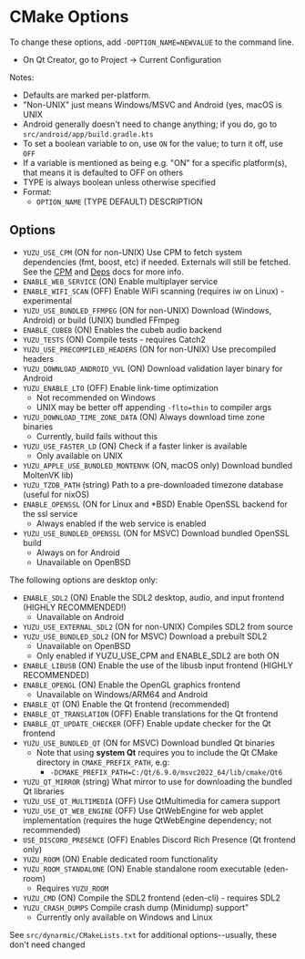 # CMake Options

To change these options, add `-DOPTION_NAME=NEWVALUE` to the command line.

- On Qt Creator, go to Project -> Current Configuration

Notes:
- Defaults are marked per-platform.
- "Non-UNIX" just means Windows/MSVC and Android (yes, macOS is UNIX
- Android generally doesn't need to change anything; if you do, go to `src/android/app/build.gradle.kts`
- To set a boolean variable to on, use `ON` for the value; to turn it off, use `OFF`
- If a variable is mentioned as being e.g. "ON" for a specific platform(s), that means it is defaulted to OFF on others
- TYPE is always boolean unless otherwise specified
- Format:
  * `OPTION_NAME` (TYPE DEFAULT) DESCRIPTION

## Options

- `YUZU_USE_CPM` (ON for non-UNIX) Use CPM to fetch system dependencies (fmt, boost, etc) if needed. Externals will still be fetched. See the [CPM](CPM.md) and [Deps](Deps.md) docs for more info.
- `ENABLE_WEB_SERVICE` (ON) Enable multiplayer service
- `ENABLE_WIFI_SCAN` (OFF) Enable WiFi scanning (requires iw on Linux) - experimental
- `YUZU_USE_BUNDLED_FFMPEG` (ON for non-UNIX) Download (Windows, Android) or build (UNIX) bundled FFmpeg
- `ENABLE_CUBEB` (ON) Enables the cubeb audio backend
- `YUZU_TESTS` (ON) Compile tests - requires Catch2
- `YUZU_USE_PRECOMPILED_HEADERS` (ON for non-UNIX) Use precompiled headers
- `YUZU_DOWNLOAD_ANDROID_VVL` (ON) Download validation layer binary for Android
- `YUZU_ENABLE_LTO` (OFF) Enable link-time optimization
  * Not recommended on Windows
  * UNIX may be better off appending `-flto=thin` to compiler args
- `YUZU_DOWNLOAD_TIME_ZONE_DATA` (ON) Always download time zone binaries
  * Currently, build fails without this
- `YUZU_USE_FASTER_LD` (ON) Check if a faster linker is available
  * Only available on UNIX
- `YUZU_APPLE_USE_BUNDLED_MONTENVK` (ON, macOS only) Download bundled MoltenVK lib)
- `YUZU_TZDB_PATH` (string) Path to a pre-downloaded timezone database (useful for nixOS)
- `ENABLE_OPENSSL` (ON for Linux and *BSD) Enable OpenSSL backend for the ssl service
  * Always enabled if the web service is enabled
- `YUZU_USE_BUNDLED_OPENSSL` (ON for MSVC) Download bundled OpenSSL build
  * Always on for Android
  * Unavailable on OpenBSD

The following options are desktop only:
- `ENABLE_SDL2` (ON) Enable the SDL2 desktop, audio, and input frontend (HIGHLY RECOMMENDED!)
  * Unavailable on Android
- `YUZU_USE_EXTERNAL_SDL2` (ON for non-UNIX) Compiles SDL2 from source
- `YUZU_USE_BUNDLED_SDL2` (ON for MSVC) Download a prebuilt SDL2
  * Unavailable on OpenBSD
  * Only enabled if YUZU_USE_CPM and ENABLE_SDL2 are both ON
- `ENABLE_LIBUSB` (ON) Enable the use of the libusb input frontend (HIGHLY RECOMMENDED)
- `ENABLE_OPENGL` (ON) Enable the OpenGL graphics frontend
  * Unavailable on Windows/ARM64 and Android
- `ENABLE_QT` (ON) Enable the Qt frontend (recommended)
- `ENABLE_QT_TRANSLATION` (OFF) Enable translations for the Qt frontend
- `ENABLE_QT_UPDATE_CHECKER` (OFF) Enable update checker for the Qt frontend
- `YUZU_USE_BUNDLED_QT` (ON for MSVC) Download bundled Qt binaries
  * Note that using **system Qt** requires you to include the Qt CMake directory in `CMAKE_PREFIX_PATH`, e.g:
    * `-DCMAKE_PREFIX_PATH=C:/Qt/6.9.0/msvc2022_64/lib/cmake/Qt6`
- `YUZU_QT_MIRROR` (string) What mirror to use for downloading the bundled Qt libraries
- `YUZU_USE_QT_MULTIMEDIA` (OFF) Use QtMultimedia for camera support
- `YUZU_USE_QT_WEB_ENGINE` (OFF) Use QtWebEngine for web applet implementation (requires the huge QtWebEngine dependency; not recommended)
- `USE_DISCORD_PRESENCE` (OFF) Enables Discord Rich Presence (Qt frontend only)
- `YUZU_ROOM` (ON) Enable dedicated room functionality
- `YUZU_ROOM_STANDALONE` (ON) Enable standalone room executable (eden-room)
  * Requires `YUZU_ROOM`
- `YUZU_CMD` (ON) Compile the SDL2 frontend (eden-cli) - requires SDL2
- `YUZU_CRASH_DUMPS` Compile crash dump (Minidump) support"
  * Currently only available on Windows and Linux

See `src/dynarmic/CMakeLists.txt` for additional options--usually, these don't need changed
